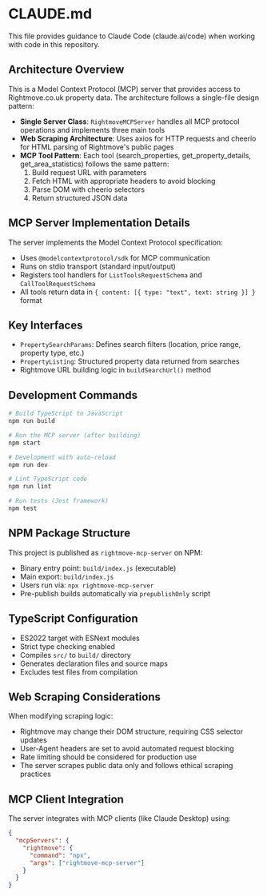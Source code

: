 # CLAUDE.md

This file provides guidance to Claude Code (claude.ai/code) when working with code in this repository.

## Architecture Overview

This is a Model Context Protocol (MCP) server that provides access to Rightmove.co.uk property data. The architecture follows a single-file design pattern:

- **Single Server Class**: `RightmoveMCPServer` handles all MCP protocol operations and implements three main tools
- **Web Scraping Architecture**: Uses axios for HTTP requests and cheerio for HTML parsing of Rightmove's public pages
- **MCP Tool Pattern**: Each tool (search_properties, get_property_details, get_area_statistics) follows the same pattern:
  1. Build request URL with parameters
  2. Fetch HTML with appropriate headers to avoid blocking
  3. Parse DOM with cheerio selectors
  4. Return structured JSON data

## MCP Server Implementation Details

The server implements the Model Context Protocol specification:
- Uses `@modelcontextprotocol/sdk` for MCP communication
- Runs on stdio transport (standard input/output)
- Registers tool handlers for `ListToolsRequestSchema` and `CallToolRequestSchema`
- All tools return data in `{ content: [{ type: "text", text: string }] }` format

## Key Interfaces

- `PropertySearchParams`: Defines search filters (location, price range, property type, etc.)
- `PropertyListing`: Structured property data returned from searches
- Rightmove URL building logic in `buildSearchUrl()` method

## Development Commands

```bash
# Build TypeScript to JavaScript
npm run build

# Run the MCP server (after building)
npm start

# Development with auto-reload
npm run dev

# Lint TypeScript code
npm run lint

# Run tests (Jest framework)
npm test
```

## NPM Package Structure

This project is published as `rightmove-mcp-server` on NPM:
- Binary entry point: `build/index.js` (executable)
- Main export: `build/index.js`
- Users run via: `npx rightmove-mcp-server`
- Pre-publish builds automatically via `prepublishOnly` script

## TypeScript Configuration

- ES2022 target with ESNext modules
- Strict type checking enabled
- Compiles `src/` to `build/` directory
- Generates declaration files and source maps
- Excludes test files from compilation

## Web Scraping Considerations

When modifying scraping logic:
- Rightmove may change their DOM structure, requiring CSS selector updates
- User-Agent headers are set to avoid automated request blocking
- Rate limiting should be considered for production use
- The server scrapes public data only and follows ethical scraping practices

## MCP Client Integration

The server integrates with MCP clients (like Claude Desktop) using:
```json
{
  "mcpServers": {
    "rightmove": {
      "command": "npx",
      "args": ["rightmove-mcp-server"]
    }
  }
}
```